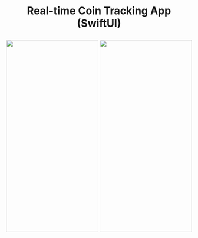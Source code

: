 <h1 align="center">

Real-time Coin Tracking App (SwiftUI)
</h1>

<p align="center">
<img src="https://github.com/tgknyhn/LiveCoin/blob/main/GIFs/LiveCoin_Light.gif" width="250" height="520" /> <img src="https://github.com/tgknyhn/LiveCoin/blob/main/GIFs/LiveCoin_Dark.gif" width="250" height="520" />
</p>
